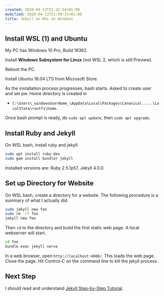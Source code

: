 ```yaml
---
created: 2020-04-12T21:32:54+01:00
modified: 2020-04-12T21:49:31+01:00
title: Jekyll on WSL on Windows
---
```


## Install WSL (1) and Ubuntu

My PC has Windows 10 Pro, Build 18362.

Install **Windows Subsystem for Linux** (not WSL 2, which is still Preview).

Reboot the PC.

Install Ubuntu 18.04 LTS from Microsoft Store.

As the installation process progresses, bash starts. Asked to create user and set pw.  Home directory is created in

- `C:\Users\_windowsUserName_\AppData\Local\Packages\Canonical.....\LocalState\rootfs\home`.

Once bash prompt is ready, do `sudo apt update`, then `sudo apt upgrade`.

## Install Ruby and Jekyll

On WSL bash, install ruby and jekyll.

```sh
sudo apt install ruby-dev
sudo gem install bundler jekyll
```

Installed versions are: Ruby 2.5.1p57, Jekyll 4.0.0.

## Set up Directory for Website

On WSL bash, create a directory for a website. The following
procedure is a summary of what I actually did.

```sh
sudo jekyll new foo
sudo rm -rf foo
jekyll new foo
```

Then `cd` to the directory and build the first static web page.
A local webserver will start.

```sh
cd foo
bundle exec jekyll serve
```

In a web browser, open `http://localhost:4000/`. This loads the web page.
Close the page. Hit Control-C on the command line to kill the jekyll process.

## Next Step

I should read and understand [Jekyll Step-by-Step Tutorial](https://jekyllrb.com/docs/step-by-step/01-setup/).
